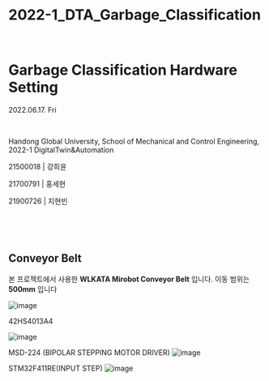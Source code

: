 # 2022-1_DTA_Garbage_Classification

​	

# Garbage Classification Hardware Setting

2022.06.17. Fri

​	

Handong Global University, School of Mechanical and Control Engineering, 2022-1 DigitalTwin&Automation

21500018 | 강희윤

21700791 | 홍세현

21900726 | 지현빈

​	

​	

## Conveyor Belt

본 프로젝트에서 사용한 **WLKATA Mirobot Conveyor Belt** 입니다. 이동 범위는 **500mm** 입니다 

![image](https://user-images.githubusercontent.com/107540262/174435039-331110a1-c851-499c-bb90-c18dd514e5e6.png)


42HS4013A4

![image](https://user-images.githubusercontent.com/107540262/174435051-f7082405-ba2b-491b-84e7-1025ab51c4bf.png)

MSD-224 (BIPOLAR STEPPING MOTOR DRIVER)
![image](https://user-images.githubusercontent.com/107540262/174435098-f2e026a5-1aa9-4972-8e93-c3e702f49290.png)


STM32F411RE(INPUT STEP)
![image](https://user-images.githubusercontent.com/107540262/174435091-88cb7845-5a37-4667-ad5e-e03695cfb9c0.png)

